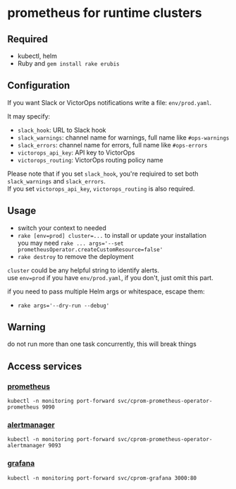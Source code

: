 # prometheus for runtime clusters

## Required
* kubectl, helm
* Ruby and `gem install rake erubis`

## Configuration
If you want Slack or VictorOps notifications write a file: `env/prod.yaml`.

It may specify:
* `slack_hook`: URL to Slack hook
* `slack_warnings`: channel name for warnings, full name like `#ops-warnings`
* `slack_errors`: channel name for errors, full name like `#ops-errors`
* `victorops_api_key`: API key to VictorOps
* `victorops_routing`: VictorOps routing policy name

Please note that if you set `slack_hook`, you're reqiuired to set both `slack_warnings` and `slack_errors`.  
If you set `victorops_api_key`, `victorops_routing` is also required.

## Usage
* switch your context to needed
* `rake [env=prod] cluster=...` to install or update your installation  
  you may need `rake ... args='--set prometheusOperator.createCustomResource=false'`
* `rake destroy` to remove the deployment

`cluster` could be any helpful string to identify alerts.  
use `env=prod` if you have `env/prod.yaml`, if you don't, just omit this part.

if you need to pass multiple Helm args or whitespace, escape them:
* `rake args='--dry-run --debug'`

## Warning
do not run more than one task concurrently, this will break things

## Access services

### [prometheus](http://localhost:9090/prometheus/)
`kubectl -n monitoring port-forward svc/cprom-prometheus-operator-prometheus 9090`

### [alertmanager](http://localhost:9093/alertmanager/)
`kubectl -n monitoring port-forward svc/cprom-prometheus-operator-alertmanager 9093`

### [grafana](http://localhost:3000/grafana/)
`kubectl -n monitoring port-forward svc/cprom-grafana 3000:80`


